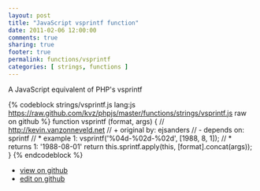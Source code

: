 ```yaml
---
layout: post
title: "JavaScript vsprintf function"
date: 2011-02-06 12:00:00
comments: true
sharing: true
footer: true
permalink: functions/vsprintf
categories: [ strings, functions ]
---
```

A JavaScript equivalent of PHP's vsprintf
<!-- more -->
{% codeblock strings/vsprintf.js lang:js https://raw.github.com/kvz/phpjs/master/functions/strings/vsprintf.js raw on github %}
function vsprintf (format, args) {
    // http://kevin.vanzonneveld.net
    // +   original by: ejsanders
    // -    depends on: sprintf
    // *     example 1: vsprintf('%04d-%02d-%02d', [1988, 8, 1]);
    // *     returns 1: '1988-08-01'
    return this.sprintf.apply(this, [format].concat(args));
}
{% endcodeblock %}
<ul>
 <li><a href="https://github.com/kvz/phpjs/blob/master/functions/strings/vsprintf.js">view on github</a></li>
 <li><a href="https://github.com/kvz/phpjs/edit/master/functions/strings/vsprintf.js">edit on github</a></li>
</ul>
